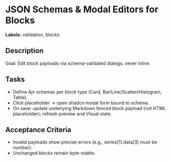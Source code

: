 # JSON Schemas & Modal Editors for Blocks

**Labels:** validation, blocks

## Description

Goal: Edit block payloads via schema-validated dialogs; never inline.

## Tasks

- Define Ajv schemas per block type (Card, Bar/Line/Scatter/Histogram, Table).
- Click placeholder → open shadcn modal form bound to schema.
- On save: update underlying Markdown fenced block payload (not HTML placeholder); refresh preview and Visual state.

## Acceptance Criteria

- Invalid payloads show precise errors (e.g., series[1].data[3] must be number).
- Unchanged blocks remain byte-stable.
